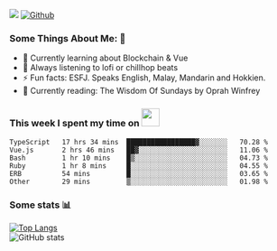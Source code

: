 ![](https://visitor-badge.laobi.icu/badge?page_id=seanho96.seanho96)
[![Github](https://img.shields.io/github/followers/seanho96?label=Follow&style=social)](https://github.com/seanho96)

### Some Things About Me: 👋
- 🌱 Currently learning about Blockchain & Vue
- :musical_note: Always listening to lofi or chillhop beats
- :zap: Fun facts: ESFJ. Speaks English, Malay, Mandarin and Hokkien.
- :book: Currently reading: The Wisdom Of Sundays by Oprah Winfrey

### This week I spent my time on <img src="https://media.giphy.com/media/SvQzkTQb3ZwKcj1QTO/giphy.gif" width="32">

<!--START_SECTION:waka-->

```text
TypeScript   17 hrs 34 mins  █████████████████▓░░░░░░░   70.28 %
Vue.js       2 hrs 46 mins   ██▓░░░░░░░░░░░░░░░░░░░░░░   11.06 %
Bash         1 hr 10 mins    █▒░░░░░░░░░░░░░░░░░░░░░░░   04.73 %
Ruby         1 hr 8 mins     █░░░░░░░░░░░░░░░░░░░░░░░░   04.55 %
ERB          54 mins         █░░░░░░░░░░░░░░░░░░░░░░░░   03.65 %
Other        29 mins         ▒░░░░░░░░░░░░░░░░░░░░░░░░   01.98 %
```

<!--END_SECTION:waka-->

### Some stats 📊

[![Top Langs](https://github-readme-stats.vercel.app/api/top-langs/?username=seanho96&layout=compact&theme=graywhite)](https://github.com/anuraghazra/github-readme-stats)
<br/>
![GitHub stats](https://github-readme-stats.vercel.app/api?username=seanho96&show_icons=true&theme=graywhite)

